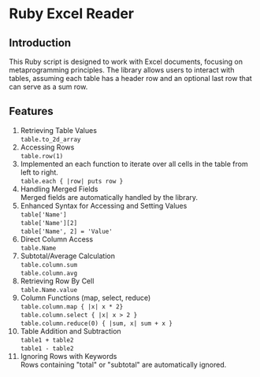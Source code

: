 # Ruby Excel Reader

## Introduction
This Ruby script is designed to work with Excel documents, focusing on metaprogramming principles. The library allows users to interact with tables, assuming each table has a header row and an optional last row that can serve as a sum row.

## Features
1. Retrieving Table Values <br>
```table.to_2d_array```
2. Accessing Rows <br>
```table.row(1)```
3. Implemented an each function to iterate over all cells in the table from left to right. <br>
```table.each { |row| puts row }```
4. Handling Merged Fields <br>
Merged fields are automatically handled by the library.
5. Enhanced Syntax for Accessing and Setting Values <br>
```table['Name']``` <br>
```table['Name'][2]``` <br>
```table['Name', 2] = 'Value'```  <br>
6. Direct Column Access <br>
```table.Name```
7. Subtotal/Average Calculation <br>
```table.column.sum``` <br>
```table.column.avg```  <br>
8. Retrieving Row By Cell <br>
```table.Name.value```
9. Column Functions (map, select, reduce) <br>
```table.column.map { |x| x * 2}```
<br>```table.column.select { |x| x > 2 }```
<br>```table.column.reduce(0) { |sum, x| sum + x }```  <br>
10. Table Addition and Subtraction <br>
```table1 + table2``` <br>
```table1 - table2``` <br>
11. Ignoring Rows with Keywords <br>
Rows containing "total" or "subtotal" are automatically ignored.
